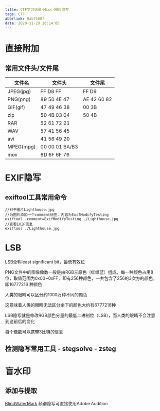 ```yaml
---
title: CTF学习记录-Misc-图片隐写
tags: CTF
abbrlink: 9ab7588f
date: 2020-11-20 16:14:05
---
```


# 直接附加

## 常用文件头/文件尾

| 文件名    | 文件头         | 文件尾      |
| --------- | -------------- | ----------- |
| JPEG(jpg) | FF D8 FF       | FF D9       |
| PNG(png)  | 89 50 4E 47    | AE 42 60 82 |
| GIF(gif)  | 47 49 46 38    | 00 3B       |
| zip       | 50 4B 03 04    | 50 4B       |
| RAR       | 52 61 72 21    |             |
| WAV       | 57 41 56 45    |             |
| avi       | 41 56 49 20    |             |
| MPEG(mpg) | 00 00 01 BA/B3 |             |
| mov       | 6D 6F 6F 76    |             |



# EXIF隐写

## exiftool工具常用命令

```
//对于图片Lighthouse.jpg
//为图片添加一个comment标签，内容为ExifModifyTesting
exiftool -comment=ExifModifyTesting ./Lighthouse.jpg
//查看EXIF信息
exiftool ./Lighthouse.jpg
```



# LSB

LSB全称least significant bit，最低有效位

PNG文件中的图像像数一般是由RGB三原色（红绿蓝）组成，每一种颜色占用8位，取值范围为0x00~0xFF，即有256种颜色，一共包含了256的3次方的颜色，即16777216 种颜色

人类的眼睛可以区分约1000万种不同的颜色

这意味着人类的眼睛无法区分余下的颜色大约有6777216种

LSB隐写就是修改RGB颜色分量的最低二进制位（LSB），而人类的眼睛不会注意到这前后的变化

每个像数可以携带3比特的信息

## 检测隐写常用工具 - stegsolve - zsteg



# 盲水印

## 添加与提取

[BlindWaterMark](https://github.com/chishaxie/BlindWaterMark) 频谱隐写可直接使用Adobe Audition



